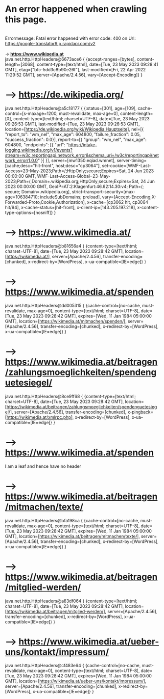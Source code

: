  # An error happened when crawling this page.
 <br> Errormessage: Fatal error happened with error code: 400 on Url: https://google-translator9.p.rapidapi.com/v2 <br>  <br>  -> **https://www.wikipedia.at** <br>
java.net.http.HttpHeaders@6673ace6 { {accept-ranges=[bytes], content-length=[3068], content-type=[text/html], date=[Tue, 23 May 2023 09:28:41 GMT], etag=["bfc-5dd3c8b90e26f"], last-modified=[Fri, 22 Apr 2022 11:29:52 GMT], server=[Apache/2.4.56], vary=[Accept-Encoding]} }
# --> **https://de.wikipedia.org/** <br>
java.net.http.HttpHeaders@a5c18177 { {:status=[301], age=[109], cache-control=[s-maxage=1200, must-revalidate, max-age=0], content-length=[0], content-type=[text/html; charset=UTF-8], date=[Tue, 23 May 2023 09:26:53 GMT], last-modified=[Tue, 23 May 2023 09:26:53 GMT], location=[https://de.wikipedia.org/wiki/Wikipedia:Hauptseite], nel=[{ "report_to": "wm_nel", "max_age": 604800, "failure_fraction": 0.05, "success_fraction": 0.0}], report-to=[{ "group": "wm_nel", "max_age": 604800, "endpoints": [{ "url": "https://intake-logging.wikimedia.org/v1/events?stream=w3c.reportingapi.network_error&schema_uri=/w3c/reportingapi/network_error/1.0.0" }] }], server=[mw1350.eqiad.wmnet], server-timing=[cache;desc="hit-front", host;desc="cp3064"], set-cookie=[WMF-Last-Access=23-May-2023;Path=/;HttpOnly;secure;Expires=Sat, 24 Jun 2023 00:00:00 GMT, WMF-Last-Access-Global=23-May-2023;Path=/;Domain=.wikipedia.org;HttpOnly;secure;Expires=Sat, 24 Jun 2023 00:00:00 GMT, GeoIP=AT:2:Klagenfurt:46.62:14.30:v4; Path=/; secure; Domain=.wikipedia.org], strict-transport-security=[max-age=106384710; includeSubDomains; preload], vary=[Accept-Encoding,X-Forwarded-Proto,Cookie,Authorization], x-cache=[cp3062 hit, cp3064 hit/94], x-cache-status=[hit-front], x-client-ip=[143.205.197.218], x-content-type-options=[nosniff]} }
# --> **https://www.wikimedia.at/** <br>
java.net.http.HttpHeaders@b81656a4 { {content-type=[text/html; charset=UTF-8], date=[Tue, 23 May 2023 09:28:42 GMT], location=[https://wikimedia.at/], server=[Apache/2.4.56], transfer-encoding=[chunked], x-redirect-by=[WordPress], x-ua-compatible=[IE=edge]} }
# --> **https://www.wikimedia.at/spenden** <br>
java.net.http.HttpHeaders@dd005315 { {cache-control=[no-cache, must-revalidate, max-age=0], content-type=[text/html; charset=UTF-8], date=[Tue, 23 May 2023 09:28:42 GMT], expires=[Wed, 11 Jan 1984 05:00:00 GMT], location=[https://wikimedia.at/mitmachen/spenden/], server=[Apache/2.4.56], transfer-encoding=[chunked], x-redirect-by=[WordPress], x-ua-compatible=[IE=edge]} }
# --> **https://www.wikimedia.at/beitragen/zahlungsmoeglichkeiten/spendenguetesiegel/** <br>
java.net.http.HttpHeaders@8ce9ff68 { {content-type=[text/html; charset=UTF-8], date=[Tue, 23 May 2023 09:28:42 GMT], location=[https://wikimedia.at/beitragen/zahlungsmoeglichkeiten/spendenguetesiegel/], server=[Apache/2.4.56], transfer-encoding=[chunked], x-pingback=[https://wikimedia.at/xmlrpc.php], x-redirect-by=[WordPress], x-ua-compatible=[IE=edge]} }
# --> **https://www.wikimedia.at/spenden** <br>
I am a leaf and hence have no header
# --> **https://www.wikimedia.at/beitragen/mitmachen/texte/** <br>
java.net.http.HttpHeaders@bfa198ca { {cache-control=[no-cache, must-revalidate, max-age=0], content-type=[text/html; charset=UTF-8], date=[Tue, 23 May 2023 09:28:42 GMT], expires=[Wed, 11 Jan 1984 05:00:00 GMT], location=[https://wikimedia.at/beitragen/mitmachen/texte/], server=[Apache/2.4.56], transfer-encoding=[chunked], x-redirect-by=[WordPress], x-ua-compatible=[IE=edge]} }
# --> **https://www.wikimedia.at/beitragen/mitglied-werden/** <br>
java.net.http.HttpHeaders@a83df064 { {content-type=[text/html; charset=UTF-8], date=[Tue, 23 May 2023 09:28:42 GMT], location=[https://wikimedia.at/beitragen/mitglied-werden/], server=[Apache/2.4.56], transfer-encoding=[chunked], x-redirect-by=[WordPress], x-ua-compatible=[IE=edge]} }
# --> **https://www.wikimedia.at/ueber-uns/kontakt/impressum/** <br>
java.net.http.HttpHeaders@cf483e64 { {cache-control=[no-cache, must-revalidate, max-age=0], content-type=[text/html; charset=UTF-8], date=[Tue, 23 May 2023 09:28:42 GMT], expires=[Wed, 11 Jan 1984 05:00:00 GMT], location=[https://wikimedia.at/ueber-uns/kontakt/impressum/], server=[Apache/2.4.56], transfer-encoding=[chunked], x-redirect-by=[WordPress], x-ua-compatible=[IE=edge]} }
